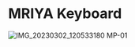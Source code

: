 # MRIYA Keyboard
![IMG_20230302_120533180 MP-01](https://user-images.githubusercontent.com/92160671/233805370-a406ebed-7b9d-4550-b07d-63096c176b76.jpeg)
